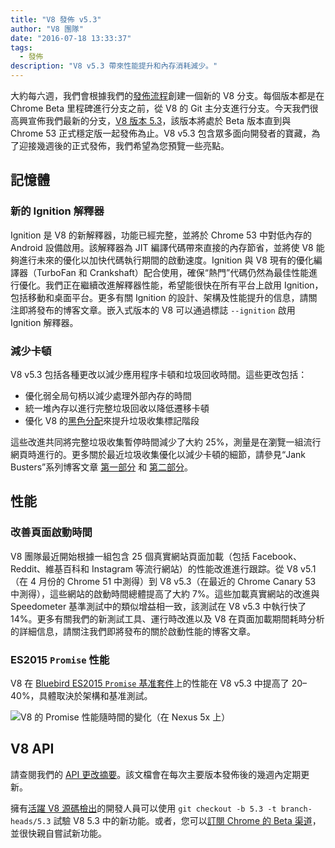 ```yaml
---
title: "V8 發佈 v5.3"
author: "V8 團隊"
date: "2016-07-18 13:33:37"
tags: 
  - 發佈
description: "V8 v5.3 帶來性能提升和內存消耗減少。"
---
```

大約每六週，我們會根據我們的[發佈流程](/docs/release-process)創建一個新的 V8 分支。每個版本都是在 Chrome Beta 里程碑進行分支之前，從 V8 的 Git 主分支進行分支。今天我們很高興宣佈我們最新的分支，[V8 版本 5.3](https://chromium.googlesource.com/v8/v8.git/+log/branch-heads/5.3)，該版本將處於 Beta 版本直到與 Chrome 53 正式穩定版一起發佈為止。V8 v5.3 包含眾多面向開發者的寶藏，為了迎接幾週後的正式發佈，我們希望為您預覽一些亮點。

<!--truncate-->
## 記憶體

### 新的 Ignition 解釋器

Ignition 是 V8 的新解釋器，功能已經完整，並將於 Chrome 53 中對低內存的 Android 設備啟用。該解釋器為 JIT 編譯代碼帶來直接的內存節省，並將使 V8 能夠進行未來的優化以加快代碼執行期間的啟動速度。Ignition 與 V8 現有的優化編譯器（TurboFan 和 Crankshaft）配合使用，確保“熱門”代碼仍然為最佳性能進行優化。我們正在繼續改進解釋器性能，希望能很快在所有平台上啟用 Ignition，包括移動和桌面平台。更多有關 Ignition 的設計、架構及性能提升的信息，請關注即將發布的博客文章。嵌入式版本的 V8 可以通過標誌 `--ignition` 啟用 Ignition 解釋器。

### 減少卡頓

V8 v5.3 包括各種更改以減少應用程序卡頓和垃圾回收時間。這些更改包括：

- 優化弱全局句柄以減少處理外部內存的時間
- 統一堆內存以進行完整垃圾回收以降低遷移卡頓
- 優化 V8 的[黑色分配](/blog/orinoco)來提升垃圾收集標記階段

這些改進共同將完整垃圾收集暫停時間減少了大約 25%，測量是在瀏覽一組流行網頁時進行的。更多關於最近垃圾收集優化以減少卡頓的細節，請參見“Jank Busters”系列博客文章 [第一部分](/blog/jank-busters) 和 [第二部分](/blog/orinoco)。

## 性能

### 改善頁面啟動時間

V8 團隊最近開始根據一組包含 25 個真實網站頁面加載（包括 Facebook、Reddit、維基百科和 Instagram 等流行網站）的性能改進進行跟踪。從 V8 v5.1（在 4 月份的 Chrome 51 中測得）到 V8 v5.3（在最近的 Chrome Canary 53 中測得），這些網站的啟動時間總體提高了大約 7%。這些加載真實網站的改進與 Speedometer 基準測試中的類似增益相一致，該測試在 V8 v5.3 中執行快了 14%。更多有關我們的新測試工具、運行時改進以及 V8 在頁面加載期間耗時分析的詳細信息，請關注我們即將發布的關於啟動性能的博客文章。

### ES2015 `Promise` 性能

V8 在 [Bluebird ES2015 `Promise` 基准套件](https://github.com/petkaantonov/bluebird/tree/master/benchmark)上的性能在 V8 v5.3 中提高了 20–40%，具體取決於架構和基准測試。

![V8 的 Promise 性能隨時間的變化（在 Nexus 5x 上）](/_img/v8-release-53/promise.png)

## V8 API

請查閱我們的 [API 更改摘要](https://docs.google.com/document/d/1g8JFi8T_oAE_7uAri7Njtig7fKaPDfotU6huOa1alds/edit)。該文檔會在每次主要版本發佈後的幾週內定期更新。

擁有[活躍 V8 源碼檢出](https://v8.dev/docs/source-code#using-git)的開發人員可以使用 `git checkout -b 5.3 -t branch-heads/5.3` 試驗 V8 5.3 中的新功能。或者，您可以[訂閱 Chrome 的 Beta 渠道](https://www.google.com/chrome/browser/beta.html)，並很快親自嘗試新功能。
